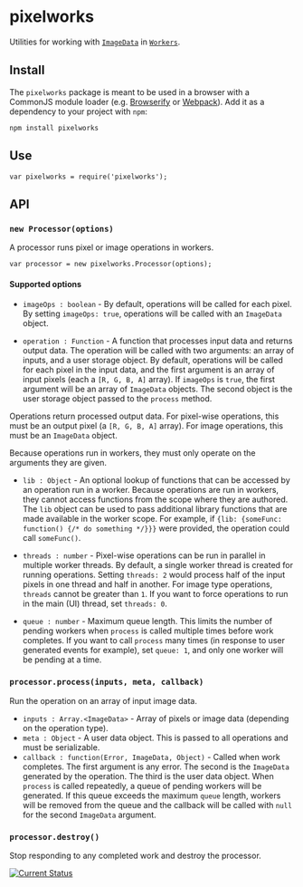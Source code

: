 # **pixelworks**

Utilities for working with [`ImageData`](https://developer.mozilla.org/en-US/docs/Web/API/ImageData) in [`Workers`](https://developer.mozilla.org/en-US/docs/Web/API/Worker/Worker).

## Install

The `pixelworks` package is meant to be used in a browser with a CommonJS module loader (e.g. [Browserify](http://browserify.org/) or [Webpack](http://webpack.github.io/)).  Add it as a dependency to your project with `npm`:

    npm install pixelworks

## Use

    var pixelworks = require('pixelworks');

## API

### `new Processor(options)`

A processor runs pixel or image operations in workers.

    var processor = new pixelworks.Processor(options);

#### Supported options

 * <a id="optionsimageops">`imageOps : boolean`</a> - By default, operations will be called for each pixel.  By setting `imageOps: true`, operations will be called with an `ImageData` object.

 * <a id="optionsoperations">`operation : Function`</a> - A function that processes input data and returns output data.  The operation will be called with two arguments: an array of inputs, and a user storage object.  By default, operations will be called for each pixel in the input data, and the first argument is an array of input pixels (each a `[R, G, B, A]` array).  If `imageOps` is `true`, the first argument will be an array of `ImageData` objects.  The second object is the user storage object passed to the `process` method.

 Operations return processed output data.  For pixel-wise operations, this must be an output pixel (a `[R, G, B, A]` array).  For image operations, this must be an `ImageData` object.

 Because operations run in workers, they must only operate on the arguments they are given.

 * <a id="optionslib">`lib : Object`</a> - An optional lookup of functions that can be accessed by an operation run in a worker.  Because operations are run in workers, they cannot access functions from the scope where they are authored.  The `lib` object can be used to pass additional library functions that are made available in the worker scope.  For example, if `{lib: {someFunc: function() {/* do something */}}}` were provided, the operation could call `someFunc()`.

 * <a id="optionsthreads">`threads : number`</a> - Pixel-wise operations can be run in parallel in multiple worker threads.  By default, a single worker thread is created for running operations.  Setting `threads: 2` would process half of the input pixels in one thread and half in another.  For image type operations, `threads` cannot be greater than `1`.  If you want to force operations to run in the main (UI) thread, set `threads: 0`.

 * <a id="optionsqueue">`queue : number`</a> - Maximum queue length.  This limits the number of pending workers when `process` is called multiple times before work completes.  If you want to call `process` many times (in response to user generated events for example), set `queue: 1`, and only one worker will be pending at a time.

### `processor.process(inputs, meta, callback)`

Run the operation on an array of input image data.

 * `inputs : Array.<ImageData>` - Array of pixels or image data (depending on the operation type).
 * `meta : Object` - A user data object.  This is passed to all operations and must be serializable.
 * `callback : function(Error, ImageData, Object)` - Called when work completes.  The first argument is any error.  The second is the `ImageData` generated by the operation.  The third is the user data object.  When `process` is called repeatedly, a queue of pending workers will be generated.  If this queue exceeds the maximum `queue` length, workers will be removed from the queue and the callback will be called with `null` for the second `ImageData` argument.

### `processor.destroy()`

Stop responding to any completed work and destroy the processor.


[![Current Status](https://secure.travis-ci.org/tschaub/pixelworks.svg?branch=master)](https://travis-ci.org/tschaub/pixelworks)
